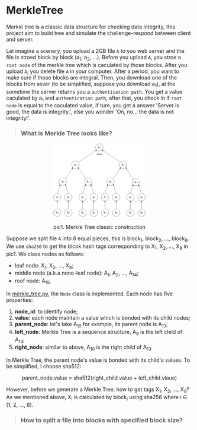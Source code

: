 # MerkleTree
Merkle tree is a classic data structure for checking data integrity, this project aim to build tree and simulate the challenge-respond between client and server.

Let imagine a scenery, you upload a 2GB file `A` to you web server and the file is stroed block by block (a<sub>1</sub>, a<sub>2</sub>, ...). Before you upload `A`, you stroe a `root node` of the merkle tree which is caculated by those blocks. After you upload `A`, you delete file `A` in your computer. After a period, you want to make sure if those blocks are integral. Then, you download one of the blocks from sever (to be simplified, suppose you download a<sub>1</sub>), at the sometime the server returns you a `authentication path`. You get a value caculated by a<sub>1</sub> and `authentication path`, after that, you check in if `root node` is equal to the caculated value, if ture, you get a answer 'Server is good, the data is integrity.', else you wonder 'On, no... the data is not integrity!'.

> ### What is Merkle Tree looks like?

<div align="center">
  <img src="MerkleTree.png" width=50% alt="MerkleTree">
  <p>pic1. Merkle Tree classic construction</p>
</div>

Suppose we split file `A` into 8 equal pieces, this is block<sub>1</sub>, block<sub>2</sub>, ..., block<sub>8</sub>. We use `sha256` to get the blcok hash tags corresponding to X<sub>1</sub>, X<sub>2</sub>, ..., X<sub>8</sub> in pic1. We class nodes as follows:

- leaf node: X<sub>1</sub>, X<sub>2</sub>, ..., X<sub>8</sub>;
- middle node (a.k.a none-leaf node): A<sub>1</sub>, A<sub>2</sub>, ..., A<sub>14</sub>;
- roof node: A<sub>15</sub>.
  
In [merkle_tree.py](merkle.tree.py), the `Node` class is implemented. Each node has five properties:
1. **node_id**: to identify node;
2. **value**: each node maintain a value which is bonded with its child nodes;
3. **parent_node**: let's take A<sub>10</sub> for example, its parent node is A<sub>13</sub>;
4. **left_node**: Merkle Tree is a sequence structure, A<sub>9</sub> is the left child of A<sub>13</sub>;
5. **right_node**: similar to above, A<sub>10</sub> is the right child of A<sub>13</sub>. 

In Merkle Tree, the parent node's value is bonded with its child's values. To be simplified, I choose sha512:
<p align="center">parent_node.value = sha512(right_child.value + left_child.vlaue)</p>

However, before we generate a Merkle Tree, how to get tags X<sub>1</sub>, X<sub>2</sub>, ..., X<sub>8</sub>? As we mentioned above, X<sub>i</sub> is calculated by block<sub>i</sub> using sha256 where i &#8712; (1, 2, ..., 8).

> ### How to split a file into blocks with specified block size?
